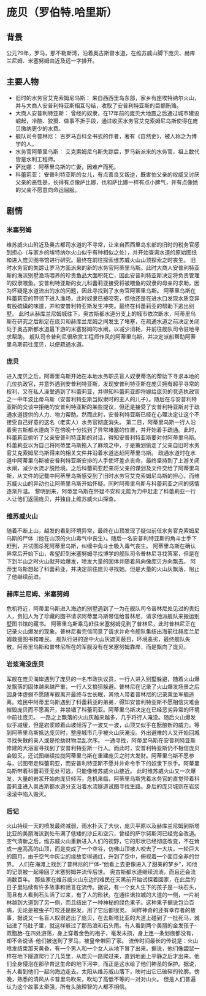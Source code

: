 # 庞贝（罗伯特.哈里斯）

## 背景 
公元79年，罗马，那不勒斯湾，沿着奥古斯督水道，在维苏威山脚下庞贝、赫库兰尼姆、米塞努姆由近及远一字排开。

## 主要人物
- 旧时的水务官艾克索姆尼乌斯： 来自西西里岛东部，家乡有座埃特纳尔火山，并与大商人安普利特亚斯相互勾结，收取了安普利特亚斯的巨额贿赂。
- 大商人安普利特亚斯： 曾经的奴隶，在17年前的庞贝大地震之后通过城市建设崛起，冷酷、狡猾、做事不折手段，通过收买水务官艾克索姆尼乌斯使得在庞贝缴纳更少的水费。
- 舰队司令普林尼： 古罗马百科全书式的作者，著有《自然史》，被人称之为博学的人。
- 水务官阿蒂里乌斯： 艾克索姆尼乌斯失踪后，罗马新派来的水务官，祖上数代皆是水利工程师。
- 萨比娜： 阿蒂里乌斯的亡妻，因难产而死。
- 科蕾莉亚： 安普利特亚斯的女儿，有点善良又叛逆，既害怕父亲的权威又讨厌父亲的恶性是，长得有点像萨比娜，也和萨比娜一样有点小脾气，并有点像她的父亲不愿意向命运屈服。

## 剧情
### 米塞努姆
维苏威火山附近及奥古都司水道的不寻常，让来自西西里岛东部的旧时的税务官感到担心（与家乡的埃特纳尔火山似乎有种相似之处），并开始查询水道的原始图纸和进入庞贝图书馆进行研究。最终在前往探索维苏威火山山顶探索之时丧生。
旧时水务官的失踪让罗马方面派来的新的水务官阿蒂里乌斯。此时大商人安普利特亚斯的海滨别墅渔场喂养的珍贵鱼品大面积死亡，因此安普利特亚斯决定将负责管理的奴隶喂鱼。安普利特亚斯的女儿科蕾莉亚接受将被喂鱼的奴隶的母亲的求助，因为怀疑是水道流出的水的问题，因此寻找到了水务官阿蒂里乌斯。
阿蒂里乌斯在科蕾莉亚的带领下进入渔场，此时奴隶已被咬死，但他还是在进水口发现水质变异有股硫磺的味道，并和安普利特亚斯发生冲突。最终在科蕾莉亚的帮助下逃出别墅。
此时从赫库兰尼姆城往下，奥古斯都水道分支上的城市依次断水，阿蒂里乌斯在研究之后断定在庞贝和赫库兰尼姆之间发生了堵塞，在疏通水道之前决定关闭处于奥古斯都水道最下游的米塞努姆的水闸，以减少消耗，并前往舰队司令驻地寻求帮助。
舰队司令普利尼很欣赏工程师作风的阿蒂里乌斯，并决定派船帮助阿蒂里乌斯前往庞贝，以便疏通水道。

### 庞贝
进入庞贝之后，阿蒂里乌斯开始在本地水务职员盲人奴隶蒂洛的帮助下寻求本地的几位执政官，并意外遇到安普利特亚斯，发现安普利特亚斯在庞贝拥有超乎寻常的权利，又在私人澡堂遇到了科蕾莉亚，并得知科蕾莉亚即将嫁给庞贝的竞选执政官之一中年波比蒂乌斯（安普利特亚斯当奴隶时的主人的儿子）。随后在与安普利特亚斯的交谈中拒绝的安普利特亚斯的某些提议，但还是接受了安普利特亚斯对于疏通水道提供的人力、物力帮助。然而此时，安普利特亚斯已经在心理决定让这个不接受自己好意的这名（老实人）水务官彻底消失。
第二日，阿蒂里乌斯一行人沿着奥古斯都水道向下在傍晚十分找到了异常堵塞的位置，并开始着手疏通。此时，科蕾莉亚偷听了父亲安普利特亚斯的对话，得知安普利特亚斯要对付阿蒂里乌斯。科蕾莉亚以为自己将阿蒂里乌斯拖入了麻烦之中，于是策划偷走了父亲自旧时水务官艾克索姆尼乌斯得来的相关文件并沿着水道追赶阿蒂里乌斯。
疏通水道时在水道中阿蒂里乌斯被安普利特亚斯安排的人手使坏差点丧命，最终坚持到了上游关闭水闸，减少水流才脱险境。之后科蕾莉亚赶来将父亲的谋划及文件交给了阿蒂里乌斯，从文件的记载中阿蒂里乌斯感受到了旧时水务官艾克索姆尼乌斯的担心，而维苏威火山的异动也让阿蒂里乌斯开始怀疑。同时阿蒂里乌斯与科蕾莉亚之间的感情逐渐升温。
黎明到来，阿蒂里乌斯在怀疑不安和无能为力中赶走了科蕾莉亚一行人让他们返回庞贝，并独自上维苏威火山探查。

### 维苏威火山
随着不断上山，越发的看到环境异常，最终在山顶发现了疑似前任水务官克索姆尼乌斯的尸体（他在山顶的火山毒气中丧生）。随后一名安普利特亚斯的角斗士手下赶到，并试图杀死阿蒂里乌斯，纠缠中角斗士吸入毒气丧生。
阿蒂里乌斯在确认异常后开始下山，希望赶到米塞努姆寻找博学的舰队司令普林尼寻找答案，但是在下到半山之时火山就开始爆发，喷发大量的固体并随着风向像庞贝方向飘去。
阿蒂里乌斯想起了科蕾莉亚，并决定前往庞贝寻找她。但是大量的火山灰飘落，阻止了他继续前进。

### 赫库兰尼姆、米塞努姆
危机将近，阿蒂里乌斯进入海边的别墅遇到了一为在舰队司令普林尼处见过的贵妇人，贵妇人为了珍藏的图书请求阿蒂里乌斯带信给普林尼，请求他派舰队来搬运别墅图书馆的藏书。
阿蒂里乌斯乘马赶往米塞努姆见到了普林尼，此时普林尼正在记录火山爆发的现象。普林尼看完信同意了请求并命令舰队集结出海前往赫库兰尼姆救援图书和难民。
舰队行进的途中火山灰遮天蔽日，环境恶劣，最终舰队失散。阿蒂里乌斯和普林尼所在的军舰没有在米塞努姆靠岸，而是飘向了庞贝。

### 岩浆淹没庞贝
军舰在庞贝海岸遇到了庞贝的一名市政执议员，一行人进入别墅躲避，随着火山爆发飘落的固体越来越严重，一行人又狼狈躲避。普林尼在记录了火山爆发场景之后因身体虚弱不愿随军舰离开最终与世长眠，其他人带着普林尼的记录乘坐军舰逃离。难民中阿蒂里乌斯遇到了科蕾莉亚的弟弟，得知安普利特亚斯不愿相信灾难会摧毁庞贝而不愿离开，并禁锢了科蕾莉亚。阿蒂里乌斯决定在已经恶劣异常的环境中前往庞贝。
一路之上飘落的火山灰越来越多，几乎将行人淹没。随后火山爆发似乎减缓，但是岩浆顺着山坡倾泻了一波又一波，山顶又似乎在酝酿新的威力。等到阿蒂里乌斯抵达庞贝时，整座城市几乎被火山灰淹没。外出避难的人又开始回城寻找失散的亲人或是抢劫财物混乱次序。
一通寻找，阿蒂里乌斯在安普利特亚斯修建的大浴室寻找到了安普利特亚斯一行人。而此时，安普利特亚斯仍不相信庞贝会毁灭，还试图继续拉拢阿蒂里乌斯在重建庞贝之时大发财。阿蒂里乌斯不愿参与，试图带走科蕾莉亚，而安普利特亚斯不愿并并命令手下的奴隶下杀手。阿蒂里乌斯带着科蕾莉亚无处可逃，只能像维苏威火山接近。
此时维苏威火山又一次爆发，大量的岩浆开始向庞贝倾泻，危机来临，阿蒂里乌斯凭着水务官的直觉带着科蕾莉亚进入奥古斯都水道分支沿着水流隧道试图寻找生路。身后的庞贝城则在岩浆滚滚中陷入毁灭。

### 后记
火山持续一天的喷发最终减弱，雨水扑灭了大伙，庞贝平原以及赫库兰尼姆到斯塔比亚的美丽海滨到处布满了低矮的沙丘和空穴，曾经的萨尔努斯河已经完全改道。
空气清新之后，维苏威火山重新进入人们的视野，它的形状已经彻底改变，不在耸成一座高高的山顶，而是变成了一个空谷，仿佛山顶被人咬去了一大块，一轮巨大的圆月，由于空气中灰尘的缘故变得通红，升到了空中，俯视着一个面目全非的世界。
人们在海滩上找到了普林尼的尸体-“他看上去更像进入了甜美的梦乡”，和他的记录被一起带回了米塞努姆并流传后世。
奥古斯都水道继续流淌，而且还会流淌数百年。
那些家在维苏威火山东边的难民在天黑前开始试探着回家，在此后的日子里陆续有许多故事和谣言在流传。据说，有一个女人生下的孩子是一块石头，而且有人看到石头活了过来，有了人的形状。在通往诺拉城的大道的一侧，一片树林越到大道到了另一侧，而且结出了一种神秘的绿色果子。这种果子据说包治百病，无论是被虫子叮咬还是脱发，用了它后都很灵。
同样神奇的还有幸存者的故事，据说又一名盲人奴隶逃出了庞贝，在去斯塔比亚的大道上碰到了一批死马，就钻进了马肚子里，就这样躲过了那热浪和石头雨。有人看到两个美丽的金发孩子-双胞胎-在四处游荡，身上穿着金色的袍子，毫发未损，身上连一条划痕都没有，却不会说话-他们被送到了罗马，被皇帝带回了家。
流传时间最长的传说是：火山喷发结束那天黄昏，有一个男人和一个女人从地下冒了出来。据说，他们像鼹鼠一样在地下隧道爬行了几英里，从庞贝一路爬过来，直到地面上平静之后才出来。他们全身侵泡在那孕育这生命的地下河中，而正是这水给了他们神圣的保护。据说，有人看到他们一起向海边走去。太阳从维苏威山落下，映衬出它已破碎的轮廓。傍晚，熟悉的清风从卡普里岛吹来，吹动了高低不等的一对对山火。
但是人们普遍认为这个故事太牵强，所有头脑理智的人都不相信。